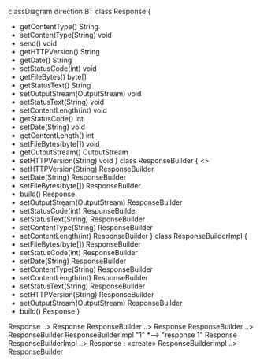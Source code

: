 classDiagram
direction BT
class Response {
  + getContentType() String
  + setContentType(String) void
  + send() void
  + getHTTPVersion() String
  + getDate() String
  + setStatusCode(int) void
  + getFileBytes() byte[]
  + getStatusText() String
  + setOutputStream(OutputStream) void
  + setStatusText(String) void
  + setContentLength(int) void
  + getStatusCode() int
  + setDate(String) void
  + getContentLength() int
  + setFileBytes(byte[]) void
  + getOutputStream() OutputStream
  + setHTTPVersion(String) void
}
class ResponseBuilder {
<<Interface>>
  + setHTTPVersion(String) ResponseBuilder
  + setDate(String) ResponseBuilder
  + setFileBytes(byte[]) ResponseBuilder
  + build() Response
  + setOutputStream(OutputStream) ResponseBuilder
  + setStatusCode(int) ResponseBuilder
  + setStatusText(String) ResponseBuilder
  + setContentType(String) ResponseBuilder
  + setContentLength(int) ResponseBuilder
}
class ResponseBuilderImpl {
  + setFileBytes(byte[]) ResponseBuilder
  + setStatusCode(int) ResponseBuilder
  + setDate(String) ResponseBuilder
  + setContentType(String) ResponseBuilder
  + setContentLength(int) ResponseBuilder
  + setStatusText(String) ResponseBuilder
  + setHTTPVersion(String) ResponseBuilder
  + setOutputStream(OutputStream) ResponseBuilder
  + build() Response
}

Response  ..>  Response 
ResponseBuilder  ..>  Response 
ResponseBuilder  ..>  ResponseBuilder 
ResponseBuilderImpl "1" *--> "response 1" Response 
ResponseBuilderImpl  ..>  Response : «create»
ResponseBuilderImpl  ..>  ResponseBuilder 
